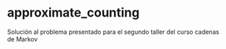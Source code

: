 # approximate_counting
Solución al problema presentado para el segundo taller del curso cadenas de Markov
